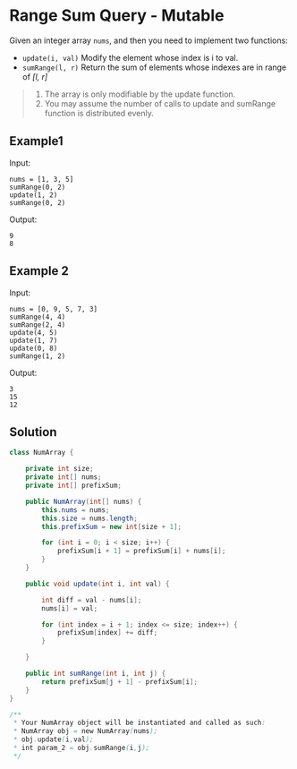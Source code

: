 # Range Sum Query - Mutable
Given an integer array `nums`, and then you need to implement two functions:

- `update(i, val)` Modify the element whose index is i to val.
- `sumRange(l, r)` Return the sum of elements whose indexes are in range of *[l, r]*

>1. The array is only modifiable by the update function.     
>2. You may assume the number of calls to update and sumRange function is distributed evenly.

## Example1
Input:
```
nums = [1, 3, 5]
sumRange(0, 2)
update(1, 2)
sumRange(0, 2)

```
Output:
```
9
8

```

## Example 2
Input:
```
nums = [0, 9, 5, 7, 3]
sumRange(4, 4)
sumRange(2, 4)
update(4, 5)
update(1, 7)
update(0, 8)
sumRange(1, 2)

```
Output:
```
3
15
12

```

## Solution
```java
class NumArray {

    private int size;
    private int[] nums;
    private int[] prefixSum;

    public NumArray(int[] nums) {
        this.nums = nums;
        this.size = nums.length;
        this.prefixSum = new int[size + 1];

        for (int i = 0; i < size; i++) {
            prefixSum[i + 1] = prefixSum[i] + nums[i];
        }
    }

    public void update(int i, int val) {

        int diff = val - nums[i];
        nums[i] = val;

        for (int index = i + 1; index <= size; index++) {
            prefixSum[index] += diff;
        }

    }

    public int sumRange(int i, int j) {
        return prefixSum[j + 1] - prefixSum[i];
    }
}

/**
 * Your NumArray object will be instantiated and called as such:
 * NumArray obj = new NumArray(nums);
 * obj.update(i,val);
 * int param_2 = obj.sumRange(i,j);
 */
```
